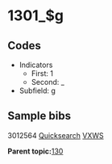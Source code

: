 # 1301\_$g

## Codes

-   Indicators
    -   First: 1
    -   Second: \_
-   Subfield: g

## Sample bibs

3012564 [Quicksearch](https://search.library.yale.edu/catalog/3012564) [VXWS](http://prodorbis.library.yale.edu:7014/vxws/GetHoldingsService?bibId=3012564)

**Parent topic:**[130](../../tags/130/130.md)

